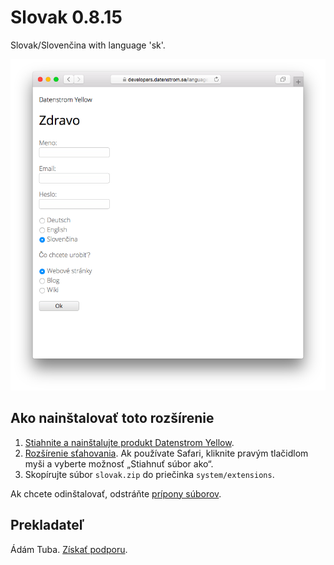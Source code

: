 Slovak 0.8.15
=============
Slovak/Slovenčina with language 'sk'.

<p align="center"><img src="slovak-screenshot.png?raw=true" alt="Screenshot"></p>

## Ako nainštalovať toto rozšírenie

1. [Stiahnite a nainštalujte produkt Datenstrom Yellow](https://github.com/datenstrom/yellow/).
2. [Rozšírenie sťahovania](https://github.com/datenstrom/yellow-extensions/raw/master/zip/slovak.zip). Ak používate Safari, kliknite pravým tlačidlom myši a vyberte možnosť „Stiahnuť súbor ako“.
3. Skopírujte súbor `slovak.zip` do priečinka `system/extensions`.

Ak chcete odinštalovať, odstráňte [prípony súborov](extension.ini).

## Prekladateľ

Ádám Tuba. [Získať podporu](https://extensions.datenstrom.se/help/).
